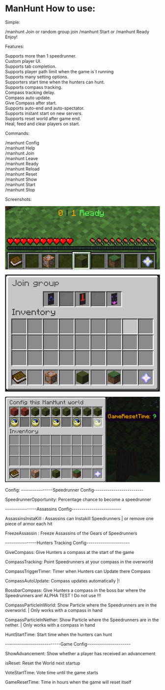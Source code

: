 # ManHunt How to use:

Simple:

/manhunt Join <Group>
or random group join
/manhunt Start or /manhunt Ready
Enjoy!
  
  
Features:
  
Supports more than 1 speedrunner.      
Custom player UI.      
Supports tab completion.      
Supports player path limit when the game is´t running      
Supports many setting options.      
Supporters start time when the hunters can hunt.      
Supports compass tracking.      
Compass tracking delay.      
Compass auto update.      
Give Compass after start.       
Supports auto-end and auto-spectator.      
Supports instant start on new servers.      
Supports reset world after game end.      
Heal, feed and clear players on start.      
  
Commands:
  
/manhunt Config <Config>   
/manhunt Help    
/manhunt Join <team>    
/manhunt Leave   
/manhunt Ready    
/manhunt Reload  
/manhunt Reset       
/manhunt Show   
/manhunt Start     
/manhunt Stop


Screenshots:


![Alt text](screenshots/player_ui.png?raw=true "Player_ui")

![Alt text](screenshots/join_menu.png?raw=true "Join_menu")

![Alt text](screenshots/config_menu.png?raw=true "Config_menu")

  

Config:
----------------Speedrunner Config-------------------------

SpeedrunnerOpportunity: Percentage chance to become a speedrunner

----------------Assassins Config-------------------------

AssassinsInstaKill : Assassins can Instakill Speedrunners | or remove one piece of armor each hit

FreezeAssassin : Freeze Assassins of the Gears of Speedrunners

----------------Hunters Tracking Config----------------------

GiveCompass: Give Hunters a compass at the start of the game

CompassTracking: Point Speedrunners at your compass in the overworld

CompassTriggerTimer: Timer when Hunters can Update there Compass

CompassAutoUpdate: Compass updates automatically |!

BossbarCompass:  Give Hunters a compass in the boss bar where the Speedrunners are! ALPHA TEST ! Do not use !!!

CompassParticleInWorld: Show Particle where the Speedrunners are in the overworld. | Only works with a compass in hand

CompassParticleInNether: Show Particle where the Speedrunners are in the nether. | Only works with a compass in hand

HuntStartTime: Start time when the hunters can hunt

----------------------------Game Config----------------------

ShowAdvancement: Show whether a player has received an advancement

isReset: Reset the World next startup

VoteStartTime: Vote time until the game starts

GameResetTime: Time in hours when the game will reset itself

